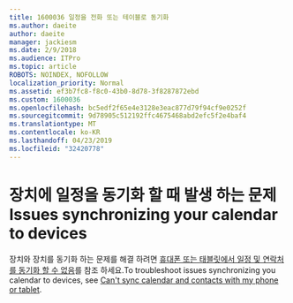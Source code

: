 ```yaml
---
title: 1600036 일정을 전화 또는 테이블로 동기화
ms.author: daeite
author: daeite
manager: jackiesm
ms.date: 2/9/2018
ms.audience: ITPro
ms.topic: article
ROBOTS: NOINDEX, NOFOLLOW
localization_priority: Normal
ms.assetid: ef3b7fc8-f8c0-43b0-8d78-3f8287872ebd
ms.custom: 1600036
ms.openlocfilehash: bc5edf2f65e4e3128e3eac877d79f94cf9e0252f
ms.sourcegitcommit: 9d78905c512192ffc4675468abd2efc5f2e4baf4
ms.translationtype: MT
ms.contentlocale: ko-KR
ms.lasthandoff: 04/23/2019
ms.locfileid: "32420778"
---
```

# <a name="issues-synchronizing-your-calendar-to-devices"></a><span data-ttu-id="3bc74-102">장치에 일정을 동기화 할 때 발생 하는 문제</span><span class="sxs-lookup"><span data-stu-id="3bc74-102">Issues synchronizing your calendar to devices</span></span>

<span data-ttu-id="3bc74-103">장치와 장치를 동기화 하는 문제를 해결 하려면 [휴대폰 또는 태블릿에서 일정 및 연락처를 동기화 할 수 없음](https://support.office.com/article/8479d764-b9f5-4fff-ba88-edd7c265df9f.aspx)를 참조 하세요.</span><span class="sxs-lookup"><span data-stu-id="3bc74-103">To troubleshoot issues synchronizing you calendar to devices, see [Can't sync calendar and contacts with my phone or tablet](https://support.office.com/article/8479d764-b9f5-4fff-ba88-edd7c265df9f.aspx).</span></span>
  

